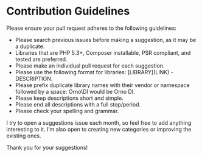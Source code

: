 # Contribution Guidelines
Please ensure your pull request adheres to the following guidelines:

* Please search previous issues before making a suggestion, as it may be a duplicate.
* Libraries that are PHP 5.3+, Composer installable, PSR compliant, and tested are preferred.
* Please make an individual pull request for each suggestion.
* Please use the following format for libraries: \[LIBRARY\]\(LINK\) - DESCRIPTION.
* Please prefix duplicate library names with their vendor or namespace followed by a space: Orno\DI would be Orno DI.
* Please keep descriptions short and simple. 
* Please end all descriptions with a full stop/period.
* Please check your spelling and grammar.

I try to open a suggestions issue each month, so feel free to add anything interesting to it. I’m also open to creating new categories or improving the existing ones.

Thank you for your suggestions!